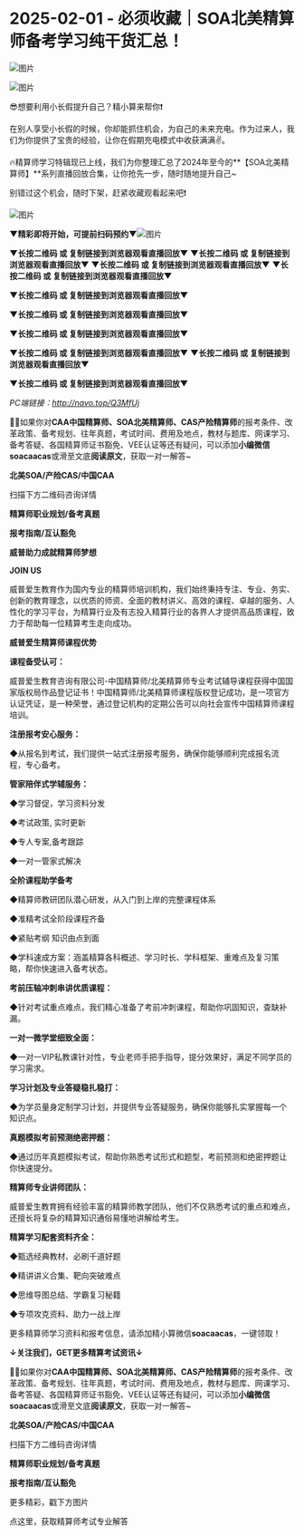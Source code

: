# 2025-02-01 - 必须收藏｜SOA北美精算师备考学习纯干货汇总！

![图片](https://mmbiz.qpic.cn/mmbiz_jpg/mK3FpI9af4kg4PH3You8v1p2s4zAl35ZxNnxg0MdNmVTvH2IJcatox7FnBcNAnYE4JN8ZPBDeK1yLvRwqaptmA/640?wx_fmt=jpeg&tp=webp&wxfrom=5&wx_lazy=1)

![图片](https://mmbiz.qpic.cn/sz_mmbiz_gif/mK3FpI9af4nYNIWNgOPkJS5MVcicP6ptuIQYQr1m5vNr2boK0NJzEKjHTd9uiaib4sdQ8WEllSGHLpCjHBPwXaEpA/640?wx_fmt=gif&from=appmsg&tp=webp&wxfrom=5&wx_lazy=1)

😎想要利用小长假提升自己？精小算来帮你❗

在别人享受小长假的时候，你却能抓住机会，为自己的未来充电。作为过来人，我们为你提供了宝贵的经验，让你在假期充电模式中收获满满✌。

🔥精算师学习特辑现已上线，我们为你整理汇总了2024年至今的**【SOA北美精算师】**系列直播回放合集，让你抢先一步，随时随地提升自己~

别错过这个机会，随时下架，赶紧收藏观看起来吧❗

![图片](https://mmbiz.qpic.cn/sz_mmbiz_gif/mK3FpI9af4nYNIWNgOPkJS5MVcicP6ptubc7eGYjmjwdZQrKQHMRmKmXQlt2fLjjCwRS6Ah1I5HnajwfImY0A5w/640?wx_fmt=gif&tp=webp&wxfrom=5&wx_lazy=1)

**▼精彩即将开始，可提前扫码预约▼**![图片](https://mmbiz.qpic.cn/sz_mmbiz_jpg/mK3FpI9af4nYNIWNgOPkJS5MVcicP6ptuEErn9KqYjDcdvFaVaZhJ06FjM4t24Jc59FURBpsILWEgicHrB3b1tIw/640?wx_fmt=jpeg&from=appmsg&tp=webp&wxfrom=5&wx_lazy=1)

**▼长按二维码 或 复制链接到浏览器观看直播回放▼**
**▼长按二维码 或 复制链接到浏览器观看直播回放▼**
**▼长按二维码 或 复制链接到浏览器观看直播回放▼**
**▼长按二维码 或 复制链接到浏览器观看直播回放▼**


**▼长按二维码 或 复制链接到浏览器观看直播回放▼**


**▼长按二维码 或 复制链接到浏览器观看直播回放▼**


**▼长按二维码 或 复制链接到浏览器观看直播回放▼**


**▼长按二维码 或 复制链接到浏览器观看直播回放▼**
**▼长按二维码 或 复制链接到浏览器观看直播回放▼**


**▼长按二维码 或 复制链接到浏览器观看直播回放▼**


*PC端链接：http://navo.top/Q3MfUj*

**💁‍♀️**如果你对**CAA中国精算师、SOA北美精算师、CAS产险精算师**的报考条件、改革政策、备考规划、往年真题，考试时间、费用及地点，教材与题库、网课学习、备考答疑、各国精算师证书豁免、VEE认证等还有疑问，可以添加**小编微信soacaacas**或滑至文底**阅读原文**，获取一对一解答~

**北美SOA/产险CAS/中国CAA**

扫描下方二维码咨询详情


**精算师职业规划/备考真题**

**报考指南/互认豁免**



**威普助力成就精算师梦想**

**JOIN US**

威普爱生教育作为国内专业的精算师培训机构，我们始终秉持专注、专业、务实、创新的教育理念，以优质的师资、全面的教材讲义、高效的课程、卓越的服务、人性化的学习平台，为精算行业及有志投入精算行业的各界人才提供高品质课程，致力于帮助每一位精算考生走向成功。

**威普爱生精算师课程优势**


**课程备受认可：**

威普爱生教育咨询有限公司-中国精算师/北美精算师专业考试辅导课程获得中国国家版权局作品登记证书！中国精算师/北美精算师课程版权登记成功，是一项官方认证凭证，是一种荣誉，通过登记机构的定期公告可以向社会宣传中国精算师课程培训。



**注册报考安心服务：**

◆从报名到考试，我们提供一站式注册报考服务，确保你能够顺利完成报名流程，专心备考。


**管家陪伴式学辅服务：**

◆学习督促，学习资料分发

◆考试政策, 实时更新

◆专人专案,备考跟踪

◆一对一管家式解决



**全阶课程助学备考**

◆精算师教研团队潜心研发，从入门到上岸的完整课程体系

◆准精考试全阶段课程齐备

◆紧贴考纲 知识由点到面

◆学科速成方案：涵盖精算各科概述、学习时长、学科框架、重难点及复习策略，帮你快速进入备考状态。




**考前压轴冲刺串讲优质课程：**

◆针对考试重点难点，我们精心准备了考前冲刺课程，帮助你巩固知识，查缺补漏。



**一对一微学堂细致全面：**

◆一对一VIP私教课针对性，专业老师手把手指导，提分效果好，满足不同学员的学习需求。



**学习计划及专业答疑稳扎稳打：**

◆为学员量身定制学习计划，并提供专业答疑服务，确保你能够扎实掌握每一个知识点。



**真题模拟考前预测绝密押题：**

◆通过历年真题模拟考试，帮助你熟悉考试形式和题型，考前预测和绝密押题让你快速提分。


**精算师专业讲师团队：**

威普爱生教育拥有经验丰富的精算师教学团队，他们不仅熟悉考试的重点和难点，还擅长将复杂的精算知识通俗易懂地讲解给考生。


**精算学习配套资料齐全：**

◆甄选经典教材、必刷千道好题

◆精讲讲义合集、靶向突破难点

◆思维导图总结、学霸复习秘籍

◆专项攻克资料、助力一战上岸



更多精算师学习资料和报考信息，请添加精小算微信**soacaacas**，一键领取！

**↓关注我们，GET更多精算考试资讯↓**

**💁‍♀️**如果你对**CAA中国精算师、SOA北美精算师、CAS产险精算师**的报考条件、改革政策、备考规划、往年真题，考试时间、费用及地点，教材与题库、网课学习、备考答疑、各国精算师证书豁免、VEE认证等还有疑问，可以添加**小编微信soacaacas**或滑至文底**阅读原文**，获取一对一解答~

**北美SOA/产险CAS/中国CAA**

扫描下方二维码咨询详情


**精算师职业规划/备考真题**

**报考指南/互认豁免**

更多精彩，戳下方图片



[](http://mp.weixin.qq.com/s?__biz=Mzg5ODgxNDE0NQ==&mid=2247499489&idx=1&sn=28bc71f9486a17b4e2a1e8576252b8af&chksm=c05e674ff729ee59dc54a8f5e5fdeacd3fa24632cb9fea93f694e23708dddce948576251acd3&scene=21#wechat_redirect)

[](http://mp.weixin.qq.com/s?__biz=Mzg5ODgxNDE0NQ==&mid=2247499760&idx=1&sn=16dd1f8015b2fdf0d3f5c47ddf2fcace&chksm=c05e665ef729ef4854ae8257ec868b9532dcfb6820e0234ab54e19cc8c68e8eb7ecffbcb5525&scene=21#wechat_redirect)

[](http://mp.weixin.qq.com/s?__biz=Mzg5ODgxNDE0NQ==&mid=2247498518&idx=1&sn=bad02502a37ffc8531b5fd7f7cf952fe&chksm=c05e62b8f729ebaef2b92ff18af0a0407edb1421c3392c037361ad4a0ddda6c44bfea8e77254&scene=21#wechat_redirect)




点这里，获取精算师考试专业解答